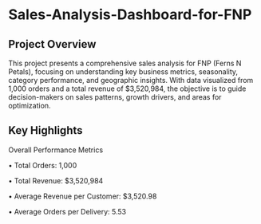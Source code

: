 # Sales-Analysis-Dashboard-for-FNP

## Project Overview

This project presents a comprehensive sales analysis for FNP (Ferns N Petals), focusing on understanding key business metrics, seasonality, category performance, and geographic insights. With data visualized from 1,000 orders and a total revenue of $3,520,984, the objective is to guide decision-makers on sales patterns, growth drivers, and areas for optimization.

## Key Highlights

Overall Performance Metrics

 •	Total Orders: 1,000
 
 •	Total Revenue: $3,520,984
 
 •	Average Revenue per Customer: $3,520.98
 
 •	Average Orders per Delivery: 5.53

